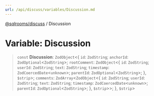 ```yaml
---
url: /api/discuss/variables/Discussion.md
---
```

[@sqlrooms/discuss](../index.md) / Discussion

# Variable: Discussion

> `const` **Discussion**: `ZodObject`<{ `id`: `ZodString`; `anchorId`: `ZodOptional`<`ZodString`>; `rootComment`: `ZodObject`<{ `id`: `ZodString`; `userId`: `ZodString`; `text`: `ZodString`; `timestamp`: `ZodCoercedDate`<`unknown`>; `parentId`: `ZodOptional`<`ZodString`>; }, `$strip`>; `comments`: `ZodArray`<`ZodObject`<{ `id`: `ZodString`; `userId`: `ZodString`; `text`: `ZodString`; `timestamp`: `ZodCoercedDate`<`unknown`>; `parentId`: `ZodOptional`<`ZodString`>; }, `$strip`>>; }, `$strip`>
